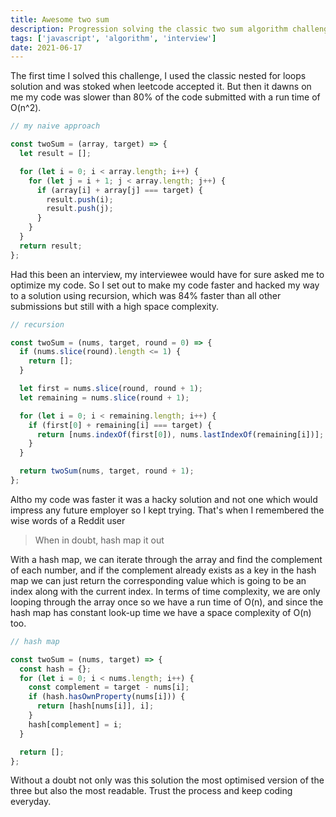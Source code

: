 ```yaml
---
title: Awesome two sum
description: Progression solving the classic two sum algorithm challenge
tags: ['javascript', 'algorithm', 'interview']
date: 2021-06-17
---
```


The first time I solved this challenge, I used the classic nested for loops solution and was stoked when leetcode accepted it. But then it dawns on me my code was slower than 80% of the code submitted with a run time of O(n^2).

```js
// my naive approach

const twoSum = (array, target) => {
  let result = [];

  for (let i = 0; i < array.length; i++) {
    for (let j = i + 1; j < array.length; j++) {
      if (array[i] + array[j] === target) {
        result.push(i);
        result.push(j);
      }
    }
  }
  return result;
};
```

Had this been an interview, my interviewee would have for sure asked me to optimize my code. So I set out to make my code faster and hacked my way to a solution using recursion, which was 84% faster than all other submissions but still with a high space complexity.

```js
// recursion

const twoSum = (nums, target, round = 0) => {
  if (nums.slice(round).length <= 1) {
    return [];
  }

  let first = nums.slice(round, round + 1);
  let remaining = nums.slice(round + 1);

  for (let i = 0; i < remaining.length; i++) {
    if (first[0] + remaining[i] === target) {
      return [nums.indexOf(first[0]), nums.lastIndexOf(remaining[i])];
    }
  }

  return twoSum(nums, target, round + 1);
};
```

Altho my code was faster it was a hacky solution and not one which would impress any future employer so I kept trying. That's when I remembered the wise words of a Reddit user

> When in doubt, hash map it out

With a hash map, we can iterate through the array and find the complement of each number, and if the complement already exists as a key in the hash map we can just return the corresponding value which is going to be an index along with the current index. In terms of time complexity, we are only looping through the array once so we have a run time of O(n), and since the hash map has constant look-up time we have a space complexity of O(n) too.

```js
// hash map

const twoSum = (nums, target) => {
  const hash = {};
  for (let i = 0; i < nums.length; i++) {
    const complement = target - nums[i];
    if (hash.hasOwnProperty(nums[i])) {
      return [hash[nums[i]], i];
    }
    hash[complement] = i;
  }

  return [];
};
```

Without a doubt not only was this solution the most optimised version of the three but also the most readable. Trust the process and keep coding everyday.
